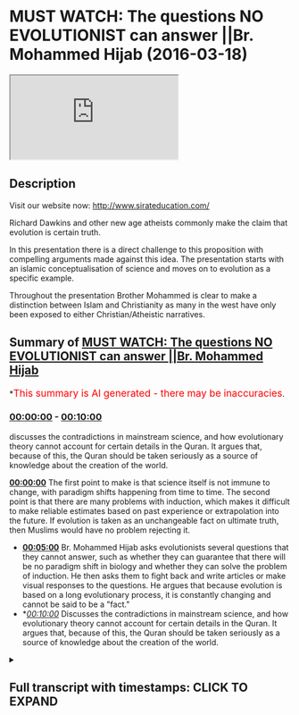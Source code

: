 # MUST WATCH: The questions NO EVOLUTIONIST can answer ||Br. Mohammed Hijab (2016-03-18)

<iframe loading='lazy' src='https://www.youtube.com/embed/CN14qAKJsEA'></iframe>

## Description

Visit our website now: http://www.sirateducation.com/

Richard Dawkins and other new age atheists commonly make the claim that evolution is certain truth. 

In this presentation there is a direct challenge to this proposition with compelling arguments made against this idea. The presentation starts with an islamic conceptualisation of science and moves on to evolution as a specific example. 

Throughout the presentation Brother Mohammed is clear to make a distinction between Islam and Christianity as many in the west have only been exposed to either Christian/Atheistic narratives.

## Summary of [MUST WATCH: The questions NO EVOLUTIONIST can answer ||Br. Mohammed Hijab](https://www.youtube.com/watch?v=CN14qAKJsEA)


*<span style="color:red; font-size:125%">This summary is AI generated - there may be inaccuracies</span>.

### [00:00:00](https://www.youtube.com/watch?v=CN14qAKJsEA&t=0) - [00:10:00](https://www.youtube.com/watch?v=CN14qAKJsEA&t=600)

discusses the contradictions in mainstream science, and how evolutionary theory cannot account for certain details in the Quran. It argues that, because of this, the Quran should be taken seriously as a source of knowledge about the creation of the world.

**[00:00:00](https://www.youtube.com/watch?v=CN14qAKJsEA&t=0)** The first point to make is that science itself is not immune to change, with paradigm shifts happening from time to time. The second point is that there are many problems with induction, which makes it difficult to make reliable estimates based on past experience or extrapolation into the future. If evolution is taken as an unchangeable fact on ultimate truth, then Muslims would have no problem rejecting it.
* **[00:05:00](https://www.youtube.com/watch?v=CN14qAKJsEA&t=300)**  Br. Mohammed Hijab asks evolutionists several questions that they cannot answer, such as whether they can guarantee that there will be no paradigm shift in biology and whether they can solve the problem of induction. He then asks them to fight back and write articles or make visual responses to the questions. He argues that because evolution is based on a long evolutionary process, it is constantly changing and cannot be said to be a "fact."
* **[00:10:00](https://www.youtube.com/watch?v=CN14qAKJsEA&t=600)* Discusses the contradictions in mainstream science, and how evolutionary theory cannot account for certain details in the Quran. It argues that, because of this, the Quran should be taken seriously as a source of knowledge about the creation of the world.

<details><summary><h2>Full transcript with timestamps: CLICK TO EXPAND</h2></summary>

[0:00:00](https://youtu.be/CN14qAKJsEA?t=0) and public leaders feel so me or so  
[0:00:05](https://youtu.be/CN14qAKJsEA?t=5) dirty or do I either would you me I  
[0:00:09](https://youtu.be/CN14qAKJsEA?t=9) thought all right so the first thing  
[0:00:12](https://youtu.be/CN14qAKJsEA?t=12) that needs to be understood is that as  
[0:00:15](https://youtu.be/CN14qAKJsEA?t=15) Muslims we see science as a positive  
[0:00:17](https://youtu.be/CN14qAKJsEA?t=17) thing that is because we believe it cut  
[0:00:19](https://youtu.be/CN14qAKJsEA?t=19) it attempts to come to terms with what  
[0:00:22](https://youtu.be/CN14qAKJsEA?t=22) we believe is God's natural creation  
[0:00:24](https://youtu.be/CN14qAKJsEA?t=24) also unlike a Christian counterparts we  
[0:00:28](https://youtu.be/CN14qAKJsEA?t=28) have made this wolf history where you  
[0:00:30](https://youtu.be/CN14qAKJsEA?t=30) have a massive divide between the  
[0:00:32](https://youtu.be/CN14qAKJsEA?t=32) religious institutions and science and  
[0:00:35](https://youtu.be/CN14qAKJsEA?t=35) also on Michael Christian counterparts  
[0:00:37](https://youtu.be/CN14qAKJsEA?t=37) we haven't had to retreat in our home  
[0:00:42](https://youtu.be/CN14qAKJsEA?t=42) neuticle approach in other words the  
[0:00:44](https://youtu.be/CN14qAKJsEA?t=44) verses that talk about the heavens and  
[0:00:46](https://youtu.be/CN14qAKJsEA?t=46) the earth the verses that talk about the  
[0:00:47](https://youtu.be/CN14qAKJsEA?t=47) creations of the Emmons and the earthen  
[0:00:50](https://youtu.be/CN14qAKJsEA?t=50) and the things that God has really  
[0:00:52](https://youtu.be/CN14qAKJsEA?t=52) created those verses we maintain a  
[0:00:55](https://youtu.be/CN14qAKJsEA?t=55) literalistic account of those verses and  
[0:00:57](https://youtu.be/CN14qAKJsEA?t=57) we have had to resort to metaphor izing  
[0:01:00](https://youtu.be/CN14qAKJsEA?t=60) those verses when they are clearly not  
[0:01:03](https://youtu.be/CN14qAKJsEA?t=63) intended as metaphors now whilst Muslims  
[0:01:07](https://youtu.be/CN14qAKJsEA?t=67) will maintain that there is a close  
[0:01:08](https://youtu.be/CN14qAKJsEA?t=68) relationship between the Quran or Islam  
[0:01:12](https://youtu.be/CN14qAKJsEA?t=72) and science we will also say they ought  
[0:01:17](https://youtu.be/CN14qAKJsEA?t=77) not to be a perfect relationship between  
[0:01:19](https://youtu.be/CN14qAKJsEA?t=79) the Quran slam and science and this  
[0:01:23](https://youtu.be/CN14qAKJsEA?t=83) brings me to my main point that science  
[0:01:25](https://youtu.be/CN14qAKJsEA?t=85) itself is not perfect and I'm going to  
[0:01:27](https://youtu.be/CN14qAKJsEA?t=87) outline two reasons why I believe that  
[0:01:30](https://youtu.be/CN14qAKJsEA?t=90) is the case  
[0:01:33](https://youtu.be/CN14qAKJsEA?t=93) right so the first point I want to make  
[0:01:35](https://youtu.be/CN14qAKJsEA?t=95) is what Thomas Kuhn called a paradigm  
[0:01:38](https://youtu.be/CN14qAKJsEA?t=98) shift now science can undergo always  
[0:01:40](https://youtu.be/CN14qAKJsEA?t=100) referred to as a paradigm shift and a  
[0:01:43](https://youtu.be/CN14qAKJsEA?t=103) paradigm shift is literally know that no  
[0:01:46](https://youtu.be/CN14qAKJsEA?t=106) two scientific facts change actual  
[0:01:49](https://youtu.be/CN14qAKJsEA?t=109) scientific facts but the whole framework  
[0:01:52](https://youtu.be/CN14qAKJsEA?t=112) through which these facts operate also  
[0:01:54](https://youtu.be/CN14qAKJsEA?t=114) change now that happened at the time of  
[0:01:58](https://youtu.be/CN14qAKJsEA?t=118) sort of Newton / Einstein so there was a  
[0:02:01](https://youtu.be/CN14qAKJsEA?t=121) shift a complete paradigm shift from  
[0:02:05](https://youtu.be/CN14qAKJsEA?t=125) Newtonian physics to Einstein in physics  
[0:02:08](https://youtu.be/CN14qAKJsEA?t=128) that's an established reality and people  
[0:02:13](https://youtu.be/CN14qAKJsEA?t=133) of philosophy of science will know this  
[0:02:15](https://youtu.be/CN14qAKJsEA?t=135) another example is the fact that you  
[0:02:17](https://youtu.be/CN14qAKJsEA?t=137) know you had the assumption that the  
[0:02:19](https://youtu.be/CN14qAKJsEA?t=139) universe always existed and this is  
[0:02:21](https://youtu.be/CN14qAKJsEA?t=141) called steady state theory and this  
[0:02:24](https://youtu.be/CN14qAKJsEA?t=144) moved to the expanding universe model  
[0:02:26](https://youtu.be/CN14qAKJsEA?t=146) big bang / extent expanding universe  
[0:02:29](https://youtu.be/CN14qAKJsEA?t=149) model which of course meant the  
[0:02:32](https://youtu.be/CN14qAKJsEA?t=152) following him and I at one stage to put  
[0:02:35](https://youtu.be/CN14qAKJsEA?t=155) on contradicted science because the  
[0:02:37](https://youtu.be/CN14qAKJsEA?t=157) Quran makes it very clear that the  
[0:02:39](https://youtu.be/CN14qAKJsEA?t=159) universe did indeed have an explicit  
[0:02:41](https://youtu.be/CN14qAKJsEA?t=161) beginning steady state theory was  
[0:02:45](https://youtu.be/CN14qAKJsEA?t=165) completely against that and thus there  
[0:02:48](https://youtu.be/CN14qAKJsEA?t=168) was no reconciliation whatsoever between  
[0:02:51](https://youtu.be/CN14qAKJsEA?t=171) steady state theory and the Quran so I  
[0:02:54](https://youtu.be/CN14qAKJsEA?t=174) once saved in Islamic narrative  
[0:02:56](https://youtu.be/CN14qAKJsEA?t=176) contradicted established facts  
[0:02:59](https://youtu.be/CN14qAKJsEA?t=179) scientific fact but it science came to  
[0:03:03](https://youtu.be/CN14qAKJsEA?t=183) agree with the credit narrative  
[0:03:04](https://youtu.be/CN14qAKJsEA?t=184) afterwards so this is the first point  
[0:03:08](https://youtu.be/CN14qAKJsEA?t=188) right so the second point that I want to  
[0:03:12](https://youtu.be/CN14qAKJsEA?t=192) make is what is commonly referred to as  
[0:03:14](https://youtu.be/CN14qAKJsEA?t=194) the problem of induction now induction  
[0:03:17](https://youtu.be/CN14qAKJsEA?t=197) attempts to make sort broad  
[0:03:20](https://youtu.be/CN14qAKJsEA?t=200) generalizations on specific samples now  
[0:03:23](https://youtu.be/CN14qAKJsEA?t=203) the problems of induction are many which  
[0:03:26](https://youtu.be/CN14qAKJsEA?t=206) has 12 enumerated by David Hume one of  
[0:03:29](https://youtu.be/CN14qAKJsEA?t=209) them is that it's very difficult to make  
[0:03:32](https://youtu.be/CN14qAKJsEA?t=212) estimations based on a select sample or  
[0:03:36](https://youtu.be/CN14qAKJsEA?t=216) is very difficult to make estimations  
[0:03:39](https://youtu.be/CN14qAKJsEA?t=219) based on past experiences on future  
[0:03:43](https://youtu.be/CN14qAKJsEA?t=223) events so these all sort of problems are  
[0:03:46](https://youtu.be/CN14qAKJsEA?t=226) associated with induction and these  
[0:03:49](https://youtu.be/CN14qAKJsEA?t=229) problems cause deep and dangerous  
[0:03:53](https://youtu.be/CN14qAKJsEA?t=233) complications for those who see science  
[0:03:56](https://youtu.be/CN14qAKJsEA?t=236) or the theory of evolution to be more  
[0:03:59](https://youtu.be/CN14qAKJsEA?t=239) specific here and use a contemporary  
[0:04:01](https://youtu.be/CN14qAKJsEA?t=241) example a theory of evolution as an  
[0:04:04](https://youtu.be/CN14qAKJsEA?t=244) absolute certainty that is not prone to  
[0:04:08](https://youtu.be/CN14qAKJsEA?t=248) any kind of change now Muslims unlike  
[0:04:12](https://youtu.be/CN14qAKJsEA?t=252) our Christian literalist young earth  
[0:04:14](https://youtu.be/CN14qAKJsEA?t=254) creationist counterparts we don't have  
[0:04:16](https://youtu.be/CN14qAKJsEA?t=256) to believe for example that the universe  
[0:04:18](https://youtu.be/CN14qAKJsEA?t=258) is only you know a couple of days old or  
[0:04:21](https://youtu.be/CN14qAKJsEA?t=261) a couple of thousand years old we can  
[0:04:24](https://youtu.be/CN14qAKJsEA?t=264) come to the conclusion that the universe  
[0:04:27](https://youtu.be/CN14qAKJsEA?t=267) is expedient whether is years old and we  
[0:04:30](https://youtu.be/CN14qAKJsEA?t=270) don't have any problem in rejecting  
[0:04:32](https://youtu.be/CN14qAKJsEA?t=272) things like adaptation or speciation or  
[0:04:35](https://youtu.be/CN14qAKJsEA?t=275) the fact that dinosaurs you know existed  
[0:04:37](https://youtu.be/CN14qAKJsEA?t=277) or any of these things but we clearly  
[0:04:39](https://youtu.be/CN14qAKJsEA?t=279) are under obligation to reject human  
[0:04:43](https://youtu.be/CN14qAKJsEA?t=283) evolution  
[0:04:46](https://youtu.be/CN14qAKJsEA?t=286) right so bearing this in mind I hope you  
[0:04:48](https://youtu.be/CN14qAKJsEA?t=288) have only two questions to ask someone  
[0:04:51](https://youtu.be/CN14qAKJsEA?t=291) who takes evolution as an unchangeable  
[0:04:54](https://youtu.be/CN14qAKJsEA?t=294) certainty on ultimate truth to which if  
[0:04:58](https://youtu.be/CN14qAKJsEA?t=298) you can answer in the positive only then  
[0:05:02](https://youtu.be/CN14qAKJsEA?t=302) can you quench my skeptical thirst  
[0:05:04](https://youtu.be/CN14qAKJsEA?t=304) so our first question is can you  
[0:05:08](https://youtu.be/CN14qAKJsEA?t=308) guarantee that there will be no paradigm  
[0:05:10](https://youtu.be/CN14qAKJsEA?t=310) shift in the field of biology that I  
[0:05:12](https://youtu.be/CN14qAKJsEA?t=312) like of which we've already witnessed in  
[0:05:14](https://youtu.be/CN14qAKJsEA?t=314) physics that's the first question the  
[0:05:17](https://youtu.be/CN14qAKJsEA?t=317) second question is can you solve the  
[0:05:21](https://youtu.be/CN14qAKJsEA?t=321) problem of induction so they can get  
[0:05:24](https://youtu.be/CN14qAKJsEA?t=324) enough sample evidences to make a  
[0:05:27](https://youtu.be/CN14qAKJsEA?t=327) complete generalization in evolution or  
[0:05:30](https://youtu.be/CN14qAKJsEA?t=330) human evolution in particular these are  
[0:05:34](https://youtu.be/CN14qAKJsEA?t=334) my questions and is my case and I really  
[0:05:37](https://youtu.be/CN14qAKJsEA?t=337) want to ask you for a favor really have  
[0:05:41](https://youtu.be/CN14qAKJsEA?t=341) a request to make to you and it consists  
[0:05:45](https://youtu.be/CN14qAKJsEA?t=345) of two words fire back that's right  
[0:05:52](https://youtu.be/CN14qAKJsEA?t=352) fight back I've made my points clear  
[0:05:55](https://youtu.be/CN14qAKJsEA?t=355) I've elucidated on my questions so it's  
[0:05:59](https://youtu.be/CN14qAKJsEA?t=359) time for you to fight back write an  
[0:06:01](https://youtu.be/CN14qAKJsEA?t=361) article make a visual response let's see  
[0:06:05](https://youtu.be/CN14qAKJsEA?t=365) what you have to say to these questions  
[0:06:08](https://youtu.be/CN14qAKJsEA?t=368) that I posed so I've been describing  
[0:06:11](https://youtu.be/CN14qAKJsEA?t=371) evolution as if it's a fact as if it's a  
[0:06:14](https://youtu.be/CN14qAKJsEA?t=374) fact really I've been taking that for  
[0:06:15](https://youtu.be/CN14qAKJsEA?t=375) granted effect of science whether  
[0:06:18](https://youtu.be/CN14qAKJsEA?t=378) evolution can by its very nature cuz it  
[0:06:21](https://youtu.be/CN14qAKJsEA?t=381) takes millions of years to take place  
[0:06:22](https://youtu.be/CN14qAKJsEA?t=382) fulfill this scientific sort of textbook  
[0:06:25](https://youtu.be/CN14qAKJsEA?t=385) definition of science something which is  
[0:06:27](https://youtu.be/CN14qAKJsEA?t=387) a observed phenomena I'll leave that up  
[0:06:30](https://youtu.be/CN14qAKJsEA?t=390) to the viewer I'm not gonna you know  
[0:06:31](https://youtu.be/CN14qAKJsEA?t=391) just go back and forth for you guys  
[0:06:34](https://youtu.be/CN14qAKJsEA?t=394) you can decide that it was actually  
[0:06:36](https://youtu.be/CN14qAKJsEA?t=396) respected there's a matter it's because  
[0:06:39](https://youtu.be/CN14qAKJsEA?t=399) then you'd still have the two questions  
[0:06:41](https://youtu.be/CN14qAKJsEA?t=401) that you have to answer even if it is a  
[0:06:42](https://youtu.be/CN14qAKJsEA?t=402) fact but you have to understand that  
[0:06:45](https://youtu.be/CN14qAKJsEA?t=405) biologists understanding of our  
[0:06:48](https://youtu.be/CN14qAKJsEA?t=408) evolution has undergone a kind of  
[0:06:50](https://youtu.be/CN14qAKJsEA?t=410) cosmetic surgery in the 20th century  
[0:06:52](https://youtu.be/CN14qAKJsEA?t=412) that is because basically you had  
[0:06:55](https://youtu.be/CN14qAKJsEA?t=415) microbiology and sort of new  
[0:06:57](https://youtu.be/CN14qAKJsEA?t=417) understanding of genetics which had  
[0:06:59](https://youtu.be/CN14qAKJsEA?t=419) be incorporated into Darwinism or  
[0:07:02](https://youtu.be/CN14qAKJsEA?t=422) Darwinian evolution to create what you  
[0:07:04](https://youtu.be/CN14qAKJsEA?t=424) call the neo-darwinian evolution your  
[0:07:07](https://youtu.be/CN14qAKJsEA?t=427) Darwinian evolution your Darwinian  
[0:07:10](https://youtu.be/CN14qAKJsEA?t=430) evolution so as a result of these  
[0:07:12](https://youtu.be/CN14qAKJsEA?t=432) changes one can I still come to the  
[0:07:15](https://youtu.be/CN14qAKJsEA?t=435) conclusion that evolution is evolving  
[0:07:17](https://youtu.be/CN14qAKJsEA?t=437) it's changing it is moving around even I  
[0:07:22](https://youtu.be/CN14qAKJsEA?t=442) mean if you look at the fossil record  
[0:07:24](https://youtu.be/CN14qAKJsEA?t=444) because evolution a big part of the  
[0:07:25](https://youtu.be/CN14qAKJsEA?t=445) theory really depends upon the fossil  
[0:07:27](https://youtu.be/CN14qAKJsEA?t=447) record and there have been massive  
[0:07:29](https://youtu.be/CN14qAKJsEA?t=449) changes as a result of the new  
[0:07:32](https://youtu.be/CN14qAKJsEA?t=452) discoveries you know new fossil  
[0:07:34](https://youtu.be/CN14qAKJsEA?t=454) discoveries a full sample of Lucy Lucy  
[0:07:37](https://youtu.be/CN14qAKJsEA?t=457) obviously discovered in 1974 is a fossil  
[0:07:41](https://youtu.be/CN14qAKJsEA?t=461) and people actually know bandages had to  
[0:07:44](https://youtu.be/CN14qAKJsEA?t=464) come back to the drawing board  
[0:07:44](https://youtu.be/CN14qAKJsEA?t=464) continuously go back to the drawing  
[0:07:46](https://youtu.be/CN14qAKJsEA?t=466) board and try and reconfigure the third  
[0:07:48](https://youtu.be/CN14qAKJsEA?t=468) evolution based on this new fossil  
[0:07:50](https://youtu.be/CN14qAKJsEA?t=470) another another change that took place  
[0:07:52](https://youtu.be/CN14qAKJsEA?t=472) in order for men and now instead of it  
[0:07:55](https://youtu.be/CN14qAKJsEA?t=475) being a new fossil that take that people  
[0:07:58](https://youtu.be/CN14qAKJsEA?t=478) are found its new classifications now so  
[0:08:01](https://youtu.be/CN14qAKJsEA?t=481) a Neanderthal man was our anatomical  
[0:08:05](https://youtu.be/CN14qAKJsEA?t=485) cousin right and then he was  
[0:08:07](https://youtu.be/CN14qAKJsEA?t=487) reclassified to being anatomical brother  
[0:08:12](https://youtu.be/CN14qAKJsEA?t=492) I mean even to be honest a very famous  
[0:08:15](https://youtu.be/CN14qAKJsEA?t=495) controversy within the twenty sort of  
[0:08:19](https://youtu.be/CN14qAKJsEA?t=499) early 21st century could say what 20/20  
[0:08:23](https://youtu.be/CN14qAKJsEA?t=503) first century is the sort of  
[0:08:25](https://youtu.be/CN14qAKJsEA?t=505) controversial decade Stephen Gould  
[0:08:28](https://youtu.be/CN14qAKJsEA?t=508) so he made a theory of thesis called  
[0:08:31](https://youtu.be/CN14qAKJsEA?t=511) punctuated equilibrium with punctuated  
[0:08:33](https://youtu.be/CN14qAKJsEA?t=513) equilibrium which is actually contrasted  
[0:08:36](https://youtu.be/CN14qAKJsEA?t=516) it's a contrast to neo Darwinian  
[0:08:39](https://youtu.be/CN14qAKJsEA?t=519) evolution one can say he steps out of  
[0:08:41](https://youtu.be/CN14qAKJsEA?t=521) not new Darwinian evolution so there's a  
[0:08:44](https://youtu.be/CN14qAKJsEA?t=524) new explanation now for how human being  
[0:08:46](https://youtu.be/CN14qAKJsEA?t=526) or how different creatures evolved which  
[0:08:49](https://youtu.be/CN14qAKJsEA?t=529) is not the standard Darwinian evolution  
[0:08:53](https://youtu.be/CN14qAKJsEA?t=533) explanation so look at the changes are  
[0:08:55](https://youtu.be/CN14qAKJsEA?t=535) taking place and continuously change  
[0:08:57](https://youtu.be/CN14qAKJsEA?t=537) already with the theory of evolution  
[0:09:00](https://youtu.be/CN14qAKJsEA?t=540) there are so many changes that is it's  
[0:09:04](https://youtu.be/CN14qAKJsEA?t=544) really it's very hard to maintain that  
[0:09:06](https://youtu.be/CN14qAKJsEA?t=546) there won't be any new fossils or the  
[0:09:08](https://youtu.be/CN14qAKJsEA?t=548) one being you  
[0:09:09](https://youtu.be/CN14qAKJsEA?t=549) reclassifications that will render parts  
[0:09:12](https://youtu.be/CN14qAKJsEA?t=552) of the theory perhaps another would you  
[0:09:15](https://youtu.be/CN14qAKJsEA?t=555) know so think about that the fact that  
[0:09:17](https://youtu.be/CN14qAKJsEA?t=557) evolution is evolving is a testament to  
[0:09:20](https://youtu.be/CN14qAKJsEA?t=560) the fact really that it can continue to  
[0:09:23](https://youtu.be/CN14qAKJsEA?t=563) change and part new evidences can come  
[0:09:26](https://youtu.be/CN14qAKJsEA?t=566) in and be incorporated and undermined  
[0:09:28](https://youtu.be/CN14qAKJsEA?t=568) all evidences how can you maintain a  
[0:09:30](https://youtu.be/CN14qAKJsEA?t=570) certain reality in this case and if you  
[0:09:33](https://youtu.be/CN14qAKJsEA?t=573) want to maintain that is certain in the  
[0:09:36](https://youtu.be/CN14qAKJsEA?t=576) city so thing that happens for sure you  
[0:09:39](https://youtu.be/CN14qAKJsEA?t=579) still have to take a step back and you  
[0:09:41](https://youtu.be/CN14qAKJsEA?t=581) still did have to be open-minded and  
[0:09:43](https://youtu.be/CN14qAKJsEA?t=583) think all of these changes have happened  
[0:09:45](https://youtu.be/CN14qAKJsEA?t=585) what is guaranteeing us that continuous  
[0:09:48](https://youtu.be/CN14qAKJsEA?t=588) change will not continue to happen think  
[0:09:51](https://youtu.be/CN14qAKJsEA?t=591) about it  
[0:09:53](https://youtu.be/CN14qAKJsEA?t=593) so what really astonishes me is that  
[0:09:57](https://youtu.be/CN14qAKJsEA?t=597) people really do take evolution is  
[0:10:00](https://youtu.be/CN14qAKJsEA?t=600) almost like a religion become so deeply  
[0:10:01](https://youtu.be/CN14qAKJsEA?t=601) entrenched in people's mind they become  
[0:10:03](https://youtu.be/CN14qAKJsEA?t=603) loners like religion and the scientists  
[0:10:06](https://youtu.be/CN14qAKJsEA?t=606) job is going to be to attempt to falsify  
[0:10:09](https://youtu.be/CN14qAKJsEA?t=609) evidences but unfortunately because of  
[0:10:12](https://youtu.be/CN14qAKJsEA?t=612) the atmosphere that has been created in  
[0:10:15](https://youtu.be/CN14qAKJsEA?t=615) 21st century with eighteen or new New  
[0:10:18](https://youtu.be/CN14qAKJsEA?t=618) Age atheism it is like a stubborn  
[0:10:21](https://youtu.be/CN14qAKJsEA?t=621) vehement like stubbornness about ideas  
[0:10:24](https://youtu.be/CN14qAKJsEA?t=624) this is create an atmosphere where  
[0:10:26](https://youtu.be/CN14qAKJsEA?t=626) people actually want to go and create a  
[0:10:28](https://youtu.be/CN14qAKJsEA?t=628) self-fulfilling prophecy in relation to  
[0:10:30](https://youtu.be/CN14qAKJsEA?t=630) this field of evolution and this makes  
[0:10:33](https://youtu.be/CN14qAKJsEA?t=633) them who look but this makes people look  
[0:10:34](https://youtu.be/CN14qAKJsEA?t=634) really bad like Lord Kelvin you know  
[0:10:38](https://youtu.be/CN14qAKJsEA?t=638) it's meant to be um you know massive  
[0:10:40](https://youtu.be/CN14qAKJsEA?t=640) scientist he made it speech publicly in  
[0:10:42](https://youtu.be/CN14qAKJsEA?t=642) the nineteen hundreds and he said that  
[0:10:44](https://youtu.be/CN14qAKJsEA?t=644) we know everything we need to know about  
[0:10:45](https://youtu.be/CN14qAKJsEA?t=645) physics and then five or six four or  
[0:10:48](https://youtu.be/CN14qAKJsEA?t=648) five years later Einstein came with a  
[0:10:50](https://youtu.be/CN14qAKJsEA?t=650) special theory of relativity so you have  
[0:10:53](https://youtu.be/CN14qAKJsEA?t=653) to understand that science is an  
[0:10:55](https://youtu.be/CN14qAKJsEA?t=655) instrumental way of understanding the  
[0:10:57](https://youtu.be/CN14qAKJsEA?t=657) world around us it's pragmatic it  
[0:10:59](https://youtu.be/CN14qAKJsEA?t=659) changes so I mean that's what you have  
[0:11:02](https://youtu.be/CN14qAKJsEA?t=662) to understand but look if you like me  
[0:11:05](https://youtu.be/CN14qAKJsEA?t=665) appreciate the scientific method we  
[0:11:08](https://youtu.be/CN14qAKJsEA?t=668) appreciate the sensitive something that  
[0:11:09](https://youtu.be/CN14qAKJsEA?t=669) unites people it's a rational recourse  
[0:11:12](https://youtu.be/CN14qAKJsEA?t=672) and you're and you're someone who  
[0:11:15](https://youtu.be/CN14qAKJsEA?t=675) appreciates it then realize that the  
[0:11:17](https://youtu.be/CN14qAKJsEA?t=677) science itself is not concerned with  
[0:11:20](https://youtu.be/CN14qAKJsEA?t=680) certain things  
[0:11:21](https://youtu.be/CN14qAKJsEA?t=681) like meaning  
[0:11:23](https://youtu.be/CN14qAKJsEA?t=683) it doesn't concern those things at all  
[0:11:27](https://youtu.be/CN14qAKJsEA?t=687) so if you have like this kind of like  
[0:11:29](https://youtu.be/CN14qAKJsEA?t=689) craving for certainty that can only be  
[0:11:33](https://youtu.be/CN14qAKJsEA?t=693) satiated with the question what is my  
[0:11:37](https://youtu.be/CN14qAKJsEA?t=697) purpose in life that can only be  
[0:11:38](https://youtu.be/CN14qAKJsEA?t=698) questioned associated with that question  
[0:11:41](https://youtu.be/CN14qAKJsEA?t=701) and look going back to science if we  
[0:11:44](https://youtu.be/CN14qAKJsEA?t=704) related to the quranic narrative the  
[0:11:48](https://youtu.be/CN14qAKJsEA?t=708) quranic narrative is interestingly  
[0:11:51](https://youtu.be/CN14qAKJsEA?t=711) despite all the things we've said it can  
[0:11:54](https://youtu.be/CN14qAKJsEA?t=714) be if you look at all of the verses that  
[0:11:56](https://youtu.be/CN14qAKJsEA?t=716) talk about creation literally in the  
[0:11:58](https://youtu.be/CN14qAKJsEA?t=718) front those verses can be correlated  
[0:12:01](https://youtu.be/CN14qAKJsEA?t=721) with even in the light like of 21st  
[0:12:04](https://youtu.be/CN14qAKJsEA?t=724) century scientific discovery in other  
[0:12:06](https://youtu.be/CN14qAKJsEA?t=726) words you can appreciate those verses in  
[0:12:08](https://youtu.be/CN14qAKJsEA?t=728) the light of 21st century discoveries so  
[0:12:12](https://youtu.be/CN14qAKJsEA?t=732) this is really an interesting part of  
[0:12:14](https://youtu.be/CN14qAKJsEA?t=734) the quranic narrative and it shows you  
[0:12:16](https://youtu.be/CN14qAKJsEA?t=736) and we should really strong case speedy  
[0:12:18](https://youtu.be/CN14qAKJsEA?t=738) for the timelessness of the quran are  
[0:12:27](https://youtu.be/CN14qAKJsEA?t=747) you going to subscribe wha-hey you gonna  
[0:12:31](https://youtu.be/CN14qAKJsEA?t=751) just become of the channel and you don't  
[0:12:33](https://youtu.be/CN14qAKJsEA?t=753) do i'm not subscribe you got to  
[0:12:36](https://youtu.be/CN14qAKJsEA?t=756) subscribe to the jump  
[0:12:46](https://youtu.be/CN14qAKJsEA?t=766) but Lina  
[0:12:53](https://youtu.be/CN14qAKJsEA?t=773) would you be a dog  
</details>